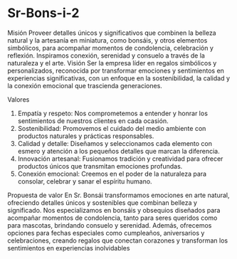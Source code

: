 # Sr-Bons-i-2

Misión
Proveer detalles únicos y significativos que combinen la belleza natural y la artesanía en miniatura, como bonsáis, y otros elementos simbólicos, para acompañar momentos de condolencia, celebración y reflexión. Inspiramos conexión, serenidad y consuelo a través de la naturaleza y el arte.
Visión
Ser la empresa líder en regalos simbólicos y personalizados, reconocida por transformar emociones y sentimientos en experiencias significativas, con un enfoque en la sostenibilidad, la calidad y la conexión emocional que trascienda generaciones.

Valores
1.	Empatía y respeto: Nos comprometemos a entender y honrar los sentimientos de nuestros clientes en cada ocasión.
2.	Sostenibilidad: Promovemos el cuidado del medio ambiente con productos naturales y prácticas responsables.
3.	Calidad y detalle: Diseñamos y seleccionamos cada elemento con esmero y atención a los pequeños detalles que marcan la diferencia.
4.	Innovación artesanal: Fusionamos tradición y creatividad para ofrecer productos únicos que transmitan emociones profundas.
5.	Conexión emocional: Creemos en el poder de la naturaleza para consolar, celebrar y sanar el espíritu humano.

Propuesta de valor
En Sr. Bonsái transformamos emociones en arte natural, ofreciendo detalles únicos y sostenibles que combinan belleza y significado. Nos especializamos en bonsáis y obsequios diseñados para acompañar momentos de condolencia, tanto para seres queridos como para mascotas, brindando consuelo y serenidad. Además, ofrecemos opciones para fechas especiales como cumpleaños, aniversarios y celebraciones, creando regalos que conectan corazones y transforman los sentimientos en experiencias inolvidables

